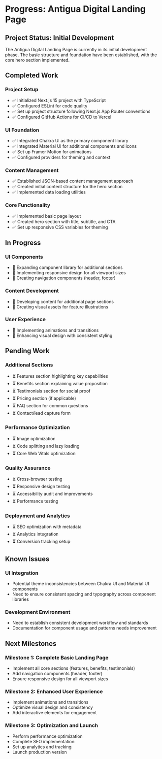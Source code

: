 # Progress: Antigua Digital Landing Page

## Project Status: Initial Development

The Antigua Digital Landing Page is currently in its initial development phase. The basic structure and foundation have been established, with the core hero section implemented.

## Completed Work

### Project Setup
- ✅ Initialized Next.js 15 project with TypeScript
- ✅ Configured ESLint for code quality
- ✅ Set up project structure following Next.js App Router conventions
- ✅ Configured GitHub Actions for CI/CD to Vercel

### UI Foundation
- ✅ Integrated Chakra UI as the primary component library
- ✅ Integrated Material UI for additional components and icons
- ✅ Set up Framer Motion for animations
- ✅ Configured providers for theming and context

### Content Management
- ✅ Established JSON-based content management approach
- ✅ Created initial content structure for the hero section
- ✅ Implemented data loading utilities

### Core Functionality
- ✅ Implemented basic page layout
- ✅ Created hero section with title, subtitle, and CTA
- ✅ Set up responsive CSS variables for theming

## In Progress

### UI Components
- 🔄 Expanding component library for additional sections
- 🔄 Implementing responsive design for all viewport sizes
- 🔄 Creating navigation components (header, footer)

### Content Development
- 🔄 Developing content for additional page sections
- 🔄 Creating visual assets for feature illustrations

### User Experience
- 🔄 Implementing animations and transitions
- 🔄 Enhancing visual design with consistent styling

## Pending Work

### Additional Sections
- ⏳ Features section highlighting key capabilities
- ⏳ Benefits section explaining value proposition
- ⏳ Testimonials section for social proof
- ⏳ Pricing section (if applicable)
- ⏳ FAQ section for common questions
- ⏳ Contact/lead capture form

### Performance Optimization
- ⏳ Image optimization
- ⏳ Code splitting and lazy loading
- ⏳ Core Web Vitals optimization

### Quality Assurance
- ⏳ Cross-browser testing
- ⏳ Responsive design testing
- ⏳ Accessibility audit and improvements
- ⏳ Performance testing

### Deployment and Analytics
- ⏳ SEO optimization with metadata
- ⏳ Analytics integration
- ⏳ Conversion tracking setup

## Known Issues

### UI Integration
- Potential theme inconsistencies between Chakra UI and Material UI components
- Need to ensure consistent spacing and typography across component libraries

### Development Environment
- Need to establish consistent development workflow and standards
- Documentation for component usage and patterns needs improvement

## Next Milestones

### Milestone 1: Complete Basic Landing Page
- Implement all core sections (features, benefits, testimonials)
- Add navigation components (header, footer)
- Ensure responsive design for all viewport sizes

### Milestone 2: Enhanced User Experience
- Implement animations and transitions
- Optimize visual design and consistency
- Add interactive elements for engagement

### Milestone 3: Optimization and Launch
- Perform performance optimization
- Complete SEO implementation
- Set up analytics and tracking
- Launch production version
